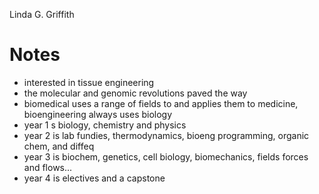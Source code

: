 Linda G. Griffith

# Notes
- interested in tissue engineering
- the molecular and genomic revolutions paved the way
- biomedical uses a range of fields to and applies them to medicine, bioengineering always uses biology
- year 1 s biology, chemistry and physics
- year 2 is lab fundies, thermodynamics, bioeng programming, organic chem, and diffeq
- year 3 is biochem, genetics, cell biology, biomechanics, fields forces and flows...
- year 4 is electives and a capstone
